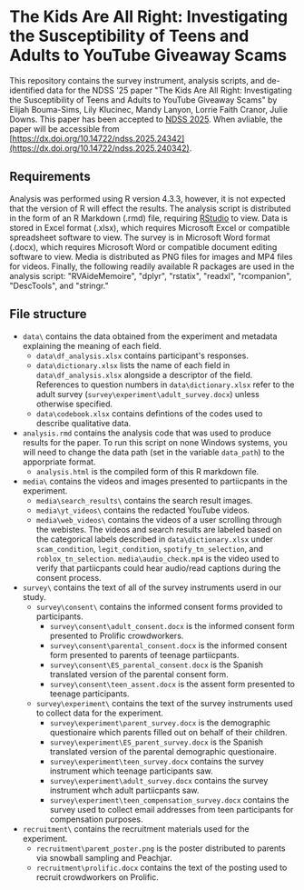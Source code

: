 # The Kids Are All Right: Investigating the Susceptibility of Teens and Adults to YouTube Giveaway Scams

This repository contains the survey instrument, analysis scripts, and de-identified data for the NDSS '25 paper "The Kids Are All Right: Investigating the Susceptibility of Teens and Adults to YouTube Giveaway Scams" by Elijah Bouma-Sims, Lily Klucinec, Mandy Lanyon, Lorrie Faith Cranor, Julie Downs. This paper has been accepted to [NDSS 2025](https://www.ndss-symposium.org/ndss2025/). When avliable, the paper will be accessible from [https://dx.doi.org/10.14722/ndss.2025.24342](https://dx.doi.org/10.14722/ndss.2025.240342).


## Requirements
Analysis was performed using R version 4.3.3, however, it is not expected that the version of R will effect the results. The analysis script is distributed in the form of an R Markdown (.rmd) file, requiring [RStudio](https://posit.co/download/rstudio-desktop/) to view.  Data is stored in Excel format (.xlsx), which requires Microsoft Excel or compatible spreadsheet software to view. The survey is in Microsoft Word format (.docx), which requires Microsoft Word or compatible document editing software to view. Media is distributed as PNG files for images and MP4 files for videos. Finally, the following readily available R packages are used in the analysis script: "RVAideMemoire",  "dplyr", "rstatix", "readxl", "rcompanion", "DescTools", and "stringr." 

## File structure
* ```data\``` contains the data obtained from the experiment and metadata explaining the meaning of each field.
  * ```data\df_analysis.xlsx``` contains participant's responses.
  * ```data\dictionary.xlsx``` lists the name of each field in ```data\df_analysis.xlsx``` alongside a descriptor of the field. References to question numbers in ```data\dictionary.xlsx``` refer to the adult survey (```survey\experiment\adult_survey.docx```) unless otherwise specified.
  * ```data\codebook.xlsx``` contains defintions of the codes used to describe qualitative data. 
* ```analysis.rmd``` contains the analysis code that was used to produce results for the paper. To run this script on none Windows systems, you will need to change the data path (set in the variable ```data_path```) to the apporpriate format.
  * ```analysis.html``` is the compiled form of this R markdown file.
* ```media\``` contains the videos and images presented to partiicpants in the experiment.
  * ```media\search_results\``` contains the search result images.
  * ```media\yt_videos\``` contains the redacted YouTube videos.
  * ```media\web_videos\``` contains the videos of a user scrolling through the webistes. The videos and search results are labeled based on the categorical labels described in ```data\dictionary.xlsx``` under ```scam_condition```, ```legit_condition```, ```spotify_tn_selection```, and ```roblox_tn_selection```. ```media\audio_check.mp4``` is the video used to verify that partiicpants could hear audio/read captions during the consent process.
* ```survey\``` contains the text of all of the survey instruments userd in our study.  
  * ```survey\consent\``` contains the informed consent forms provided to participants.
    * ```survey\consent\adult_consent.docx``` is the informed consent form presented to Prolific crowdworkers.
    * ```survey\consent\parental_consent.docx``` is the informed consent form presented to parents of teenage partiicpants.
    * ```survey\consent\ES_parental_consent.docx``` is the Spanish translated version of the parental consent form.
    * ```survey\consent\teen_assent.docx``` is the assent form presented to teenage participants.  
  * ```survey\experiment\``` contains the text of the survey instruments used to collect data for the experiment.
    * ```survey\experiment\parent_survey.docx``` is the demographic questionaire which parents filled out on behalf of their children.
    * ```survey\experiment\ES_parent_survey.docx``` is the Spanish translated version of the parental demographic questionaire.
    * ```survey\experiment\teen_survey.docx``` contains the survey instrument which teenage participants saw.
    * ```survey\experiment\adult_survey.docx``` contains the survey instrument whch adult partiicpants saw.
    * ```survey\experiment\teen_compensation_survey.docx``` contains the survey used to collect email addresses from teen participants for compensation purposes.
* ```recruitment\``` contains the recruitment materials used for the experiment.
  * ```recruitment\paremt_poster.png``` is the poster distributed to parents via snowball sampling and Peachjar.
  * ```recruitment\prolific.docx``` contains the text of the posting used to recruit crowdworkers on Prolific.
